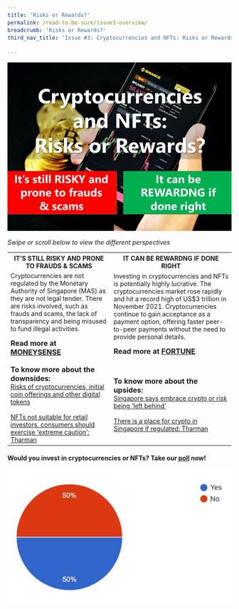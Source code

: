 ```yaml
---
title: 'Risks or Rewards?'
permalink: /read-to-be-sure/issue3-overview/
breadcrumb: 'Risks or Rewards?'
third_nav_title: 'Issue #3: Cryptocurrencies and NFTs: Risks or Rewards?'

---
```


![](../images/RTBS3-masthead.jpg)

*Swipe or scroll  below to view the different perspectives*

<table style="width: 100%;" border="0" cellpadding="50">
	<tbody>
   <tr>
    <th>IT’S STILL RISKY AND PRONE TO FRAUDS & SCAMS</th>
    <th>IT CAN BE REWARDNG IF DONE RIGHT</th>
  </tr>
        <tr>
            <td>Cryptocurrencies are not regulated by the Monetary Authority of Singapore (MAS) as they are not legal tender. There are risks involved, such as frauds and scams, the lack of transparency and being misused to fund illegal activities.
                <p><b><font size="3">Read more at <a href="https://www.moneysense.gov.sg/articles/2018/10/risks-of-cryptocurrencies-initial-coin-offerings-and-other-digital-tokens">MONEYSENSE</a></font></b></p>
            </td>
            <td>
Investing in cryptocurrencies and NFTs is potentially highly lucrative. The cryptocurrencies market rose rapidly and hit a record high of US$3 trillion in November 2021. Cryptocurrencies continue to gain acceptance as a payment option, offering faster peer-to-peer payments without the need to provide personal details.
                <p><b><font size="3">Read more at <a href="https://fortune.com/2021/11/09/cryptocurrency-market-cap-3-trillion-bitcion-ether-shiba-inu/">FORTUNE</a></font></b></p>
                </td>
        </tr>
		<tr>
            <td><b><font size="3">To know  more about the downsides:</font></b><br>
                <a href="https://www.moneysense.gov.sg/articles/2018/10/risks-of-cryptocurrencies-initial-coin-offerings-and-other-digital-tokens">Risks of cryptocurrencies, initial coin offerings and other digital tokens</a><br>&nbsp;<br>
                                <a href="https://www.channelnewsasia.com/singapore/nft-not-suitable-retail-investors-consumers-caution-tharman-mas-2500276?cid=internal_sharetool_androidphone_16022022_cna">NFTs not suitable for retail investors, consumers should exercise 'extreme caution': Tharman</a>
                </td>
            <td><b><font size="3">To know more about the upsides:</font></b><br>
                <a href="https://www.aljazeera.com/economy/2021/11/2/singapore-wants-to-be-a-crypto-hub-or-risk-being-left-behind">Singapore says embrace crypto or risk being ‘left behind’</a><br>&nbsp;<br>
                <a href="https://www.businesstimes.com.sg/banking-finance/there-is-a-place-for-crypto-in-singapore-if-regulated-tharman">There is a place for crypto in Singapore if regulated: Tharman</a>
               </td>
		</tr>
	</tbody>
</table>





#### Would you invest in cryptocurrencies or NFTs?  Take our **[poll](https://forms.gle/jPRLHNv5DXGgKtrEA)** now!



![](../images/rtbs3-engagement-poll-results.JPG)